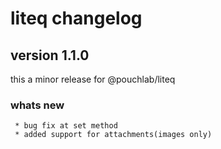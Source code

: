 # liteq changelog

## version 1.1.0
  this a minor release for @pouchlab/liteq
  
  ### whats new 
     * bug fix at set method
     * added support for attachments(images only)